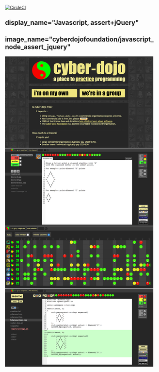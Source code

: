 [![CircleCI](https://circleci.com/gh/cyber-dojo-languages/javascript-assert-jquery.svg?style=svg)](https://circleci.com/gh/cyber-dojo-languages/javascript-assert-jquery)

## display_name="Javascript, assert+jQuery"
## image_name="cyberdojofoundation/javascript_node_assert_jquery"

![cyber-dojo.org home page](https://github.com/cyber-dojo/cyber-dojo/blob/master/shared/home_page_snapshot.png)
